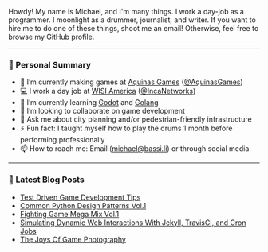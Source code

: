 Howdy! My name is Michael, and I'm many things. I work a day-job as a programmer. I moonlight as a drummer, journalist, and writer. If you want to hire me to do one of these things, shoot me an email! Otherwise, feel free to browse my GitHub profile.

---

### :man: Personal Summary

- 🔭 I’m currently making games at [Aquinas Games](https://aquinasgames.ca/) ([@AquinasGames](https://github.com/AquinasGames))
- :computer: I work a day job at [WISI America](https://wisi.tv/) ([@IncaNetworks](https://github.com/incanetworks))
- 🌱 I’m currently learning [Godot](https://godotengine.org/) and [Golang](https://golang.org/)
- 👯 I’m looking to collaborate on game development
- 💬 Ask me about city planning and/or pedestrian-friendly infrastructure
- ⚡ Fun fact: I taught myself how to play the drums 1 month before performing professionally 
- 📫 How to reach me: Email (michael@bassi.li) or through social media

---

### 📕 Latest Blog Posts
<!-- BLOG-POST-LIST:START -->
- [Test Driven Game Development Tips](https://aquinasgames.ca/blog/test-driven-game-development)
- [Common Python Design Patterns Vol.1](https://bassi.li/blog/python-design-patterns-1)
- [Fighting Game Mega Mix Vol.1](https://bassi.li/blog/fighting-game-mega-mix-1)
- [Simulating Dynamic Web Interactions With Jekyll, TravisCI, and Cron Jobs](https://bassi.li/blog/simulating-dynamic-web-interactions)
- [The Joys Of Game Photography](https://bassi.li/blog/video-game-photography)
<!-- BLOG-POST-LIST:END -->

<!-- <img align="left" alt="LaputanMachines' Github Stats" src="https://github-readme-stats.vercel.app/api?username=LaputanMachines&show_icons=true&hide_border=true" /> -->
